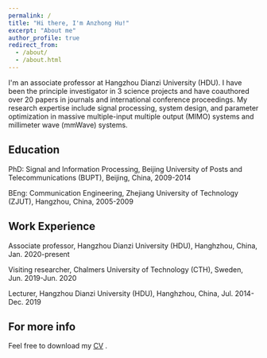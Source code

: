 ```yaml
---
permalink: /
title: "Hi there, I'm Anzhong Hu!"
excerpt: "About me"
author_profile: true
redirect_from:
  - /about/
  - /about.html
---
```


I'm an associate professor at Hangzhou Dianzi University (HDU). I have been the principle investigator in 3 science projects and have coauthored over 20 papers in journals and international conference proceedings. My research expertise include signal processing, system design, and parameter optimization in massive multiple-input multiple output (MIMO)  systems and millimeter wave (mmWave) systems.

Education
------
PhD:    Signal and Information Processing, Beijing University of Posts and Telecommunications (BUPT), Beijing, China, 2009-2014

BEng:   Communication Engineering, Zhejiang University of Technology (ZJUT), Hangzhou, China, 2005-2009

Work Experience
------
Associate professor, Hangzhou Dianzi University (HDU), Hanghzhou, China, Jan. 2020-present

Visiting researcher, Chalmers University of Technology (CTH), Sweden, Jun. 2019-Jun. 2020

Lecturer, Hangzhou Dianzi University (HDU), Hanghzhou, China, Jul. 2014-Dec. 2019

For more info
------
Feel free to download my  [CV](https://anzhonghu.github.io/files/huaz_CV.pdf) .
